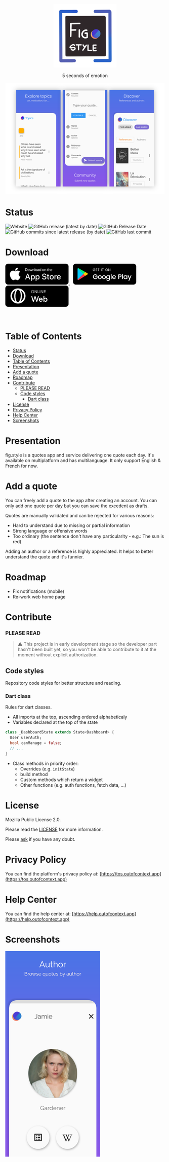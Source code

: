 <p align="middle">
  <img src="./assets/images/app-icon-512.png" title="fig.style icon" width="200"/>
</p>

<p align="middle">5 seconds of emotion</p>

<p align="middle">
  <img src="./screenshots/presentation.png" title="fig.style home web" />
</p>

# Status

![Website](https://img.shields.io/website?down_color=lightgrey&down_message=offline&style=for-the-badge&up_color=blue&up_message=online&url=https%3A%2F%2Fwww.outofcontext.app)
![GitHub release (latest by date)](https://img.shields.io/github/v/release/outofcontextapp/app?style=for-the-badge)
![GitHub Release Date](https://img.shields.io/github/release-date/outofcontextapp/app?style=for-the-badge)
![GitHub commits since latest release (by date)](https://img.shields.io/github/commits-since/outofcontextapp/app/latest?style=for-the-badge)
![GitHub last commit](https://img.shields.io/github/last-commit/outofcontextapp/app?style=for-the-badge)

# Download

<span style="margin-right: 10px;">
  <a href="https://apps.apple.com/us/app/out-of-context/id1516117110?ls=1">
    <img src="./screenshots/app_store_badge.png" title="Ppp Store" width="200"/>
  </a>
</span>

<span style="margin-right: 10px;">
  <a href="https://play.google.com/store/apps/details?id=com.outofcontext.app">
    <img src="./screenshots/google_play_badge.png" title="Play Store" width="200"/>
  </a>
</span>

<span>
  <a href="https://www.outofcontext.app">
    <img src="./screenshots/web_badge.png" title="Web" width="200"/>
  </a>
</span>
<br>
<br>
<br>

# Table of Contents

- [Status](#status)
- [Download](#download)
- [Table of Contents](#table-of-contents)
- [Presentation](#presentation)
- [Add a quote](#add-a-quote)
- [Roadmap](#roadmap)
- [Contribute](#contribute)
    - [PLEASE READ](#please-read)
  - [Code styles](#code-styles)
    - [Dart class](#dart-class)
- [License](#license)
- [Privacy Policy](#privacy-policy)
- [Help Center](#help-center)
- [Screenshots](#screenshots)

# Presentation

fig.style is a quotes app and service delivering one quote each day. It's available on multiplatform and has multilanguage. It only support English & French for now.

# Add a quote

You can freely add a quote to the app after creating an account. You can only add one quote per day but you can save the excedent as drafts.

Quotes are manually validated and can be rejected for various reasons:

* Hard to understand due to missing or partial information
* Strong language or offensive words
* Too ordinary (the sentence don't have any particularity - e.g.: The sun is red)

Adding an author or a reference is highly appreciated. It helps to better understand the quote and it's funnier.

# Roadmap

* Fix notifications (mobile)
* Re-work web home page

# Contribute

### PLEASE READ

> ⚠️ This project is in early development stage so the developer part hasn't been built yet, so you won't be able to contribute to it at the moment without explicit authorization.

## Code styles

Repository code styles for better structure and reading.

### Dart class

Rules for dart classes.

* All imports at the top, ascending ordered alphabeticaly
* Variables declared at the top of the state

```dart
class _DashboardState extends State<Dashboard> {
  User userAuth;
  bool canManage = false;
  // ...
}
```

* Class methods in priority order:
  * Overrides (e.g. `initState`)
  * build method
  * Custom methods which return a widget
  * Other functions (e.g. auth functions, fetch data, ...)

# License

Mozilla Public License 2.0.

Please read the [LICENSE](./LICENSE) for more information.

Please [ask](mailto:github@outofcontext.app) if you have any doubt.

# Privacy Policy

You can find the platform's privacy policy at: [https://tos.outofcontext.app](https://tos.outofcontext.app)

# Help Center

You can find the help center at: [https://help.outofcontext.app](https://help.outofcontext.app)

# Screenshots

<img src="./screenshots/author_page.png" title="fig.style mobile" width="300" />
